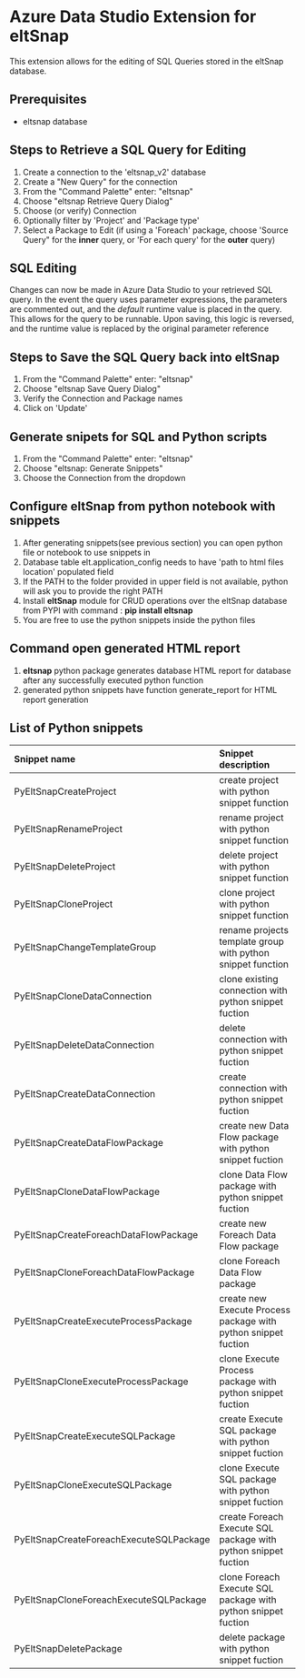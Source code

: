 # Azure Data Studio Extension for eltSnap

This extension allows for the editing of SQL Queries stored in the eltSnap database.

## Prerequisites
- eltsnap database

## Steps to Retrieve a SQL Query for Editing
1. Create a connection to the 'eltsnap_v2' database
1. Create a "New Query" for the connection
1. From the "Command Palette" enter: "eltsnap"
1. Choose "eltsnap Retrieve Query Dialog"
1. Choose (or verify) Connection
1. Optionally filter by 'Project' and 'Package type'
1. Select a Package to Edit (if using a 'Foreach' package, choose 'Source Query" for the **inner** query, or 'For each query' for the **outer** query)

## SQL Editing
Changes can now be made in Azure Data Studio to your retrieved SQL query. In the event the query uses parameter expressions, 
the parameters are commented out, and the *default* runtime value is placed in the query. This allows for the query to be runnable. Upon saving, this logic is reversed, 
and the runtime value is replaced by the original parameter reference

## Steps to Save the SQL Query back into eltSnap
1. From the "Command Palette" enter: "eltsnap"
1. Choose "eltsnap Save Query Dialog"
1. Verify the Connection and Package names
1. Click on 'Update'

## Generate snipets for SQL and Python scripts
1. From the "Command Palette" enter: "eltsnap"
1. Choose "eltsnap: Generate Snippets"
1. Choose the Connection from the dropdown

## Configure eltSnap from python notebook with snippets
1. After generating snippets(see previous section) you can open python file or notebook to use snippets in
1. Database table elt.application_config needs to have 'path to html files location' populated field 
1. If the PATH to the folder provided in upper field is not available, python will ask you to provide the right PATH
1. Install **eltSnap** module for CRUD operations over the eltSnap database from PYPI  with command :  **pip install eltsnap**
1. You are free to use the python snippets inside the python files

## Command open generated HTML report 
1. **eltsnap** python package generates database HTML report for database after any successfully executed python function
1. generated python snippets have function generate_report for HTML report generation



## List of Python snippets
|Snippet name| Snippet description|
|:-----------|:-------------------|
|PyEltSnapCreateProject|create project with python snippet function|
|PyEltSnapRenameProject|rename project with python snippet function|
|PyEltSnapDeleteProject|delete project with python snippet function|
|PyEltSnapCloneProject|clone project with python snippet function|
|PyEltSnapChangeTemplateGroup|rename projects template group with python snippet function|
|PyEltSnapCloneDataConnection|clone existing connection with python snippet fuction|
|PyEltSnapDeleteDataConnection|delete connection with python snippet fuction|
|PyEltSnapCreateDataConnection|create connection with python snippet fuction|
|PyEltSnapCreateDataFlowPackage|create new Data Flow package with python snippet fuction|
|PyEltSnapCloneDataFlowPackage|clone Data Flow package with python snippet fuction|
|PyEltSnapCreateForeachDataFlowPackage|create new Foreach Data Flow package| 
|PyEltSnapCloneForeachDataFlowPackage|clone Foreach Data Flow package| 
|PyEltSnapCreateExecuteProcessPackage|create new Execute Process package with python snippet fuction| 
|PyEltSnapCloneExecuteProcessPackage|clone Execute Process package with python snippet fuction| 
|PyEltSnapCreateExecuteSQLPackage|create Execute SQL package with python snippet fuction| 
|PyEltSnapCloneExecuteSQLPackage|clone Execute SQL package with python snippet fuction| 
|PyEltSnapCreateForeachExecuteSQLPackage|create Foreach Execute SQL package with python snippet fuction| 
|PyEltSnapCloneForeachExecuteSQLPackage|clone Foreach Execute SQL package with python snippet fuction| 
|PyEltSnapDeletePackage|delete package with python snippet fuction| 




